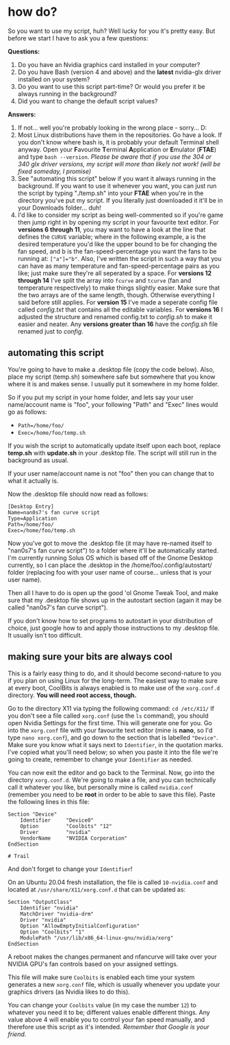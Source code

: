 # how do?

So you want to use my script, huh? Well lucky for you it's pretty easy. But before we start I have to ask you a few questions:

**Questions:**
1. Do you have an Nvidia graphics card installed in your computer?
2. Do you have Bash (version 4 and above) and the **latest** nvidia-glx driver installed on your system?
3. Do you want to use this script part-time? Or would you prefer it be always running in the background?
4. Did you want to change the default script values?

**Answers:**
1. If not... well you're probably looking in the wrong place - sorry... D:
2. Most Linux distributions have them in the repositories. Go have a look. If you don't know where bash is, it is probably your default Terminal shell anyway. Open your **F**avourite **T**erminal **A**pplication or **E**mulator (**FTAE**) and type `bash --version`. _Please be aware that if you use the 304 or 340 glx driver versions, my script will more than likely not work! (will be fixed someday, I promise)_
3. See "automating this script" below if you want it always running in the background. If you want to use it whenever you want, you can just run the script by typing "./temp.sh" into your **FTAE** when you're in the directory you've put my script. If you literally just downloaded it it'll be in your Downloads folder... duh!
4. I'd like to consider my script as being well-commented so if you're game then jump right in by opening my script in your favourite text editor. For **versions 6 through 11**, you may want to have a look at the line that defines the `CURVE` variable; where in the following example, a is the desired temperature you'd like the upper bound to be for changing the fan speed, and b is the fan-speed-percentage you want the fans to be running at: `["a"]="b"`. Also, I've written the script in such a way that you can have as many temperature and fan-speed-percentage pairs as you like; just make sure they're all seperated by a space. For **versions 12 through 14** I've split the array into `fcurve` and `tcurve` (fan and temperature respectively) to make things slightly easier. Make sure that the two arrays are of the same length, though. Otherwise everything I said before still applies. For **version 15** I've made a seperate config file called _config.txt_ that contains all the editable variables. For **versions 16** I adjusted the structure and renamed config.txt to _config.sh_ to make it easier and neater. Any **versions greater than 16** have the _config.sh_ file renamed just to _config_.

## automating this script
You're going to have to make a .desktop file (copy the code below). Also, place my script (temp.sh) somewhere safe but somewhere that you know where it is and makes sense. I usually put it somewhere in my home folder.

So if you put my script in your home folder, and lets say your user name/account name is "foo", your following "Path" and "Exec" lines would go as follows:
- `Path=/home/foo/`
- `Exec=/home/foo/temp.sh`

If you wish the script to automatically update itself upon each boot, replace **temp.sh** with **update.sh** in your .desktop file. The script will still run in the background as usual.

If your user name/account name is not "foo" then you can change that to what it actually is.

Now the .desktop file should now read as follows:
```
[Desktop Entry]
Name=nan0s7's fan curve script
Type=Application
Path=/home/foo/
Exec=/home/foo/temp.sh
```

Now you've got to move the .desktop file (it may have re-named itself to "nan0s7's fan curve script") to a folder where it'll be automatically started. I'm currently running Solus OS which is based off of the Gnome Desktop currently, so I can place the .desktop in the /home/foo/.config/autostart/ folder (replacing foo with your user name of course... unless that is your user name). 

Then all I have to do is open up the good 'ol Gnome Tweak Tool, and make sure that my .desktop file shows up in the autostart section (again it may be called "nan0s7's fan curve script"). 

If you don't know how to set programs to autostart in your distribution of choice, just google how to and apply those instructions to my .desktop file. It usually isn't too difficult.

## making sure your bits are always cool
This is a fairly easy thing to do, and it should become second-nature to you if you plan on using Linux for the long-term. The easiest way to make sure at every boot, CoolBits is always enabled is to make use of the `xorg.conf.d` directory. **You will need root access, though.**

Go to the directory X11 via typing the following command: `cd /etc/X11/`
If you don't see a file called `xorg.conf` (use the `ls` command), you should open Nvidia Settings for the first time. This will generate one for you. 
Go into the `xorg.conf` file with your favourite text editor (mine is **nano**, so I'd type `nano xorg.conf`), and go down to the section that is labelled `"Device"`. Make sure you know what it says next to `Identifier`, in the quotation marks. I've copied what you'll need below; so when you paste it into the file we're going to create, remember to change your `Identifier` as needed.

You can now exit the editor and go back to the Terminal. Now, go into the directory `xorg.conf.d`. We're going to make a file, and you can technically call it whatever you like, but personally mine is called `nvidia.conf` (remember you need to be **root** in order to be able to save this file). Paste the following lines in this file:

```
Section "Device"
    Identifier     "Device0"
    Option         "Coolbits" "12"
    Driver         "nvidia"
    VendorName     "NVIDIA Corporation"
EndSection

# Trail
```

And don't forget to change your `Identifier`!

On an Ubuntu 20.04 fresh installation, the file is called `10-nvidia.conf` and located at `/usr/share/X11/xorg.conf.d` that can be updated as:

```
Section "OutputClass"
    Identifier "nvidia"
    MatchDriver "nvidia-drm"
    Driver "nvidia"
    Option "AllowEmptyInitialConfiguration"
    Option "Coolbits" "1"
    ModulePath "/usr/lib/x86_64-linux-gnu/nvidia/xorg"
EndSection
```
A reboot makes the changes permanent and nfancurve will take over your NVIDIA GPU's fan controls based on your assigned settings.

This file will make sure `Coolbits` is enabled each time your system generates a new `xorg.conf` file, which is usually whenever you update your graphics drivers (as Nvidia likes to do this).

You can change your `Coolbits` value (in my case the number `12`) to whatever you need it to be; different values enable different things. Any value above 4 will enable you to control your fan speed manually, and therefore use this script as it's intended. _Remember that Google is your friend._
